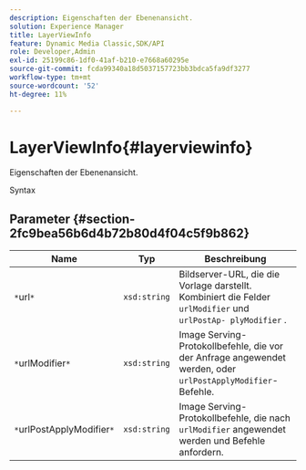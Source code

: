 ```yaml
---
description: Eigenschaften der Ebenenansicht.
solution: Experience Manager
title: LayerViewInfo
feature: Dynamic Media Classic,SDK/API
role: Developer,Admin
exl-id: 25199c86-1df0-41af-b210-e7668a60295e
source-git-commit: fcda99340a18d5037157723bb3bdca5fa9df3277
workflow-type: tm+mt
source-wordcount: '52'
ht-degree: 11%

---
```


# LayerViewInfo{#layerviewinfo}

Eigenschaften der Ebenenansicht.

Syntax

## Parameter {#section-2fc9bea56b6d4b72b80d4f04c5f9b862}

| Name | Typ | Beschreibung |
|---|---|---|
| `*`url`*` | `xsd:string` | Bildserver-URL, die die Vorlage darstellt. Kombiniert die Felder `urlModifier` und `urlPostAp- plyModifier` . |
| `*`urlModifier`*` | `xsd:string` | Image Serving-Protokollbefehle, die vor der Anfrage angewendet werden, oder `urlPostApplyModifier`-Befehle. |
| `*`urlPostApplyModifier`*` | `xsd:string` | Image Serving-Protokollbefehle, die nach `urlModifier` angewendet werden und Befehle anfordern. |

